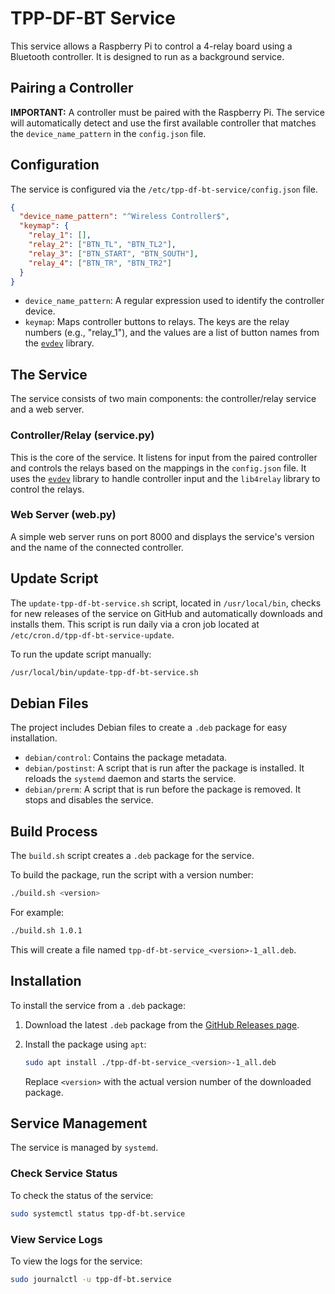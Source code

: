# TPP-DF-BT Service

This service allows a Raspberry Pi to control a 4-relay board using a Bluetooth controller. It is designed to run as a background service.

## Pairing a Controller

**IMPORTANT:** A controller must be paired with the Raspberry Pi. The service will automatically detect and use the first available controller that matches the `device_name_pattern` in the `config.json` file.

## Configuration

The service is configured via the `/etc/tpp-df-bt-service/config.json` file.

```json
{
  "device_name_pattern": "^Wireless Controller$",
  "keymap": {
    "relay_1": [],
    "relay_2": ["BTN_TL", "BTN_TL2"],
    "relay_3": ["BTN_START", "BTN_SOUTH"],
    "relay_4": ["BTN_TR", "BTN_TR2"]
  }
}
```

*   `device_name_pattern`: A regular expression used to identify the controller device.
*   `keymap`: Maps controller buttons to relays. The keys are the relay numbers (e.g., "relay_1"), and the values are a list of button names from the [`evdev`](https://python-evdev.readthedocs.io/en/latest/) library.

## The Service

The service consists of two main components: the controller/relay service and a web server.

### Controller/Relay (service.py)

This is the core of the service. It listens for input from the paired controller and controls the relays based on the mappings in the `config.json` file. It uses the [`evdev`](https://python-evdev.readthedocs.io/en/latest/) library to handle controller input and the `lib4relay` library to control the relays.

### Web Server (web.py)

A simple web server runs on port 8000 and displays the service's version and the name of the connected controller.

## Update Script

The `update-tpp-df-bt-service.sh` script, located in `/usr/local/bin`, checks for new releases of the service on GitHub and automatically downloads and installs them. This script is run daily via a cron job located at `/etc/cron.d/tpp-df-bt-service-update`.

To run the update script manually:

```bash
/usr/local/bin/update-tpp-df-bt-service.sh
```

## Debian Files

The project includes Debian files to create a `.deb` package for easy installation.

*   `debian/control`: Contains the package metadata.
*   `debian/postinst`: A script that is run after the package is installed. It reloads the `systemd` daemon and starts the service.
*   `debian/prerm`: A script that is run before the package is removed. It stops and disables the service.

## Build Process

The `build.sh` script creates a `.deb` package for the service.

To build the package, run the script with a version number:

```bash
./build.sh <version>
```

For example:

```bash
./build.sh 1.0.1
```

This will create a file named `tpp-df-bt-service_<version>-1_all.deb`.

## Installation

To install the service from a `.deb` package:

1.  Download the latest `.deb` package from the [GitHub Releases page](https://github.com/dt1900/tpp-df-bt-service/releases).
2.  Install the package using `apt`:

    ```bash
    sudo apt install ./tpp-df-bt-service_<version>-1_all.deb
    ```

    Replace `<version>` with the actual version number of the downloaded package.

## Service Management

The service is managed by `systemd`.

### Check Service Status

To check the status of the service:

```bash
sudo systemctl status tpp-df-bt.service
```

### View Service Logs

To view the logs for the service:

```bash
sudo journalctl -u tpp-df-bt.service
```